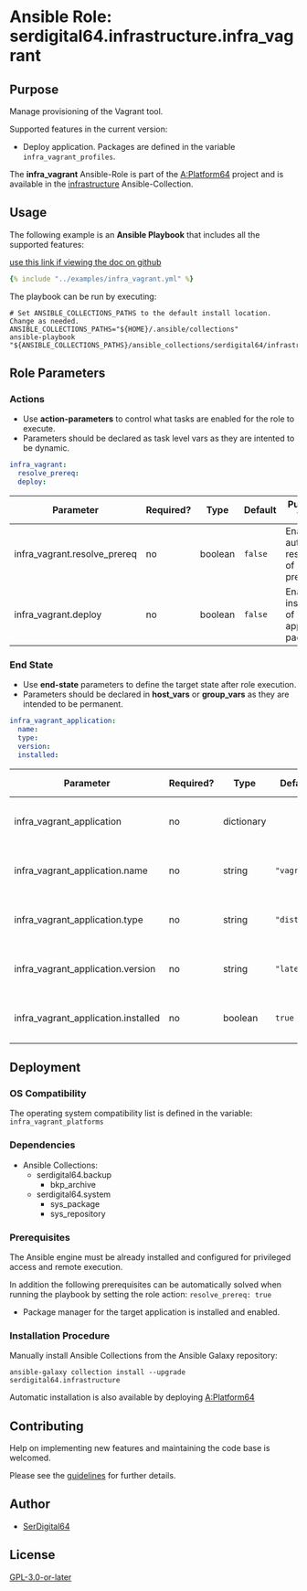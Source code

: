 # Ansible Role: serdigital64.infrastructure.infra_vagrant

## Purpose

Manage provisioning of the Vagrant tool.

Supported features in the current version:

- Deploy application. Packages are defined in the variable `infra_vagrant_profiles`.

The **infra_vagrant** Ansible-Role is part of the [A:Platform64](https://github.com/serdigital64/aplatform64) project and is available in the [infrastructure](https://aplatform64.readthedocs.io/en/latest/collections/infrastructure) Ansible-Collection.

## Usage

The following example is an **Ansible Playbook** that includes all the supported features:

[use this link if viewing the doc on github](https://github.com/aplatform64/infrastructure/blob/main/playbooks/infra_vagrant.yml)

```yaml
{% include "../examples/infra_vagrant.yml" %}
```

The playbook can be run by executing:

```shell
# Set ANSIBLE_COLLECTIONS_PATHS to the default install location. Change as needed.
ANSIBLE_COLLECTIONS_PATHS="${HOME}/.ansible/collections"
ansible-playbook "${ANSIBLE_COLLECTIONS_PATHS}/ansible_collections/serdigital64/infrastructure/playbooks/infra_vagrant.yml"
```

## Role Parameters

### Actions

- Use **action-parameters** to control what tasks are enabled for the role to execute.
- Parameters should be declared as task level vars as they are intented to be dynamic.

```yaml
infra_vagrant:
  resolve_prereq:
  deploy:
```

| Parameter                    | Required? | Type    | Default | Purpose / Value                             |
| ---------------------------- | --------- | ------- | ------- | ------------------------------------------- |
| infra_vagrant.resolve_prereq | no        | boolean | `false` | Enable automatic resolution of prequisites  |
| infra_vagrant.deploy         | no        | boolean | `false` | Enable installation of application packages |

### End State

- Use **end-state** parameters to define the target state after role execution.
- Parameters should be declared in **host_vars** or **group_vars** as they are intended to be permanent.

```yaml
infra_vagrant_application:
  name:
  type:
  version:
  installed:
```

| Parameter                           | Required? | Type       | Default     | Purpose / Value                    |
| ----------------------------------- | --------- | ---------- | ----------- | ---------------------------------- |
| infra_vagrant_application           | no        | dictionary |             | Set application package end state  |
| infra_vagrant_application.name      | no        | string     | `"vagrant"` | Select application package name    |
| infra_vagrant_application.type      | no        | string     | `"distro"`  | Select application package type    |
| infra_vagrant_application.version   | no        | string     | `"latest"`  | Select application package version |
| infra_vagrant_application.installed | no        | boolean    | `true`      | Set application package end state  |

## Deployment

### OS Compatibility

The operating system compatibility list is defined in the variable: `infra_vagrant_platforms`

### Dependencies

- Ansible Collections:
  - serdigital64.backup
    - bkp_archive
  - serdigital64.system
    - sys_package
    - sys_repository

### Prerequisites

The Ansible engine must be already installed and configured for privileged access and remote execution.

In addition the following prerequisites can be automatically solved when running the playbook by setting the role action: `resolve_prereq: true`

- Package manager for the target application is installed and enabled.

### Installation Procedure

Manually install Ansible Collections from the Ansible Galaxy repository:

```shell
ansible-galaxy collection install --upgrade serdigital64.infrastructure
```

Automatic installation is also available by deploying [A:Platform64](https://aplatform64.readthedocs.io/en/latest/#deployment)

## Contributing

Help on implementing new features and maintaining the code base is welcomed.

Please see the [guidelines](https://aplatform64.readthedocs.io/en/latest/contributing/CONTRIBUTING) for further details.

## Author

- [SerDigital64](https://serdigital64.github.io/)

## License

[GPL-3.0-or-later](https://www.gnu.org/licenses/gpl-3.0.txt)
